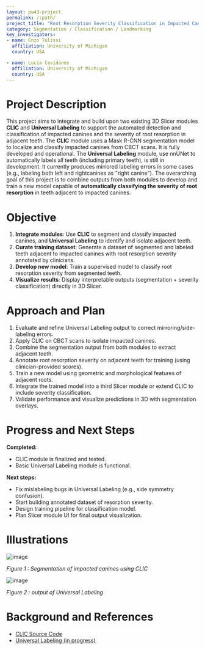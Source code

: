 ```yaml
---
layout: pw43-project
permalink: /:path/
project_title: "Root Resorption Severity Classification in Impacted Canine Cases Using CLIC and Universal Tooth Labeling"
category: Segmentation / Classification / Landmarking
key_investigators:
- name: Enzo Tulissi
  affiliation: University of Michigan
  country: USA

- name: Lucia Cevidanes
  affiliation: University of Michigan
  country: USA
---
```


# Project Description

This project aims to integrate and build upon two existing 3D Slicer modules **CLIC** and **Universal Labeling** to support the automated detection and classification of impacted canines and the severity of root resorption in adjacent teeth.
The **CLIC** module uses a Mask R-CNN segmentation model to localize and classify impacted canines from CBCT scans. It is fully developed and operational.
The **Universal Labeling** module, use nnUNet to automatically labels all teeth (including primary teeth), is still in development. It currently produces mirrored labeling errors in some cases (e.g., labeling both left and rightcanines as "right canine").
The overarching goal of this project is to combine outputs from both modules to develop and train a new model capable of **automatically classifying the severity of root resorption** in teeth adjacent to impacted canines.

# Objective

1. **Integrate modules**: Use **CLIC** to segment and classify impacted canines, and **Universal Labeling** to identify and isolate adjacent teeth.
2. **Curate training dataset**: Generate a dataset of segmented and labeled teeth adjacent to impacted canines with root resorption severity annotated by clinicians.
3. **Develop new model**: Train a supervised model to classify root resorption severity from segmented teeth.
4. **Visualize results**: Display interpretable outputs (segmentation + severity classification) directly in 3D Slicer.

# Approach and Plan

1. Evaluate and refine Universal Labeling output to correct mirroring/side-labeling errors.
2. Apply CLIC on CBCT scans to isolate impacted canines.
3. Combine the segmentation output from both modules to extract adjacent teeth.
4. Annotate root resorption severity on adjacent teeth for training (using clinician-provided scores).
5. Train a new model using geometric and morphological features of adjacent roots.
6. Integrate the trained model into a third Slicer module or extend CLIC to include severity classification.
7. Validate performance and visualize predictions in 3D with segmentation overlays.

# Progress and Next Steps

**Completed:**
- CLIC module is finalized and tested.
- Basic Universal Labeling module is functional.

**Next steps:**
- Fix mislabeling bugs in Universal Labeling (e.g., side symmetry confusion).
- Start building annotated dataset of resorption severity.
- Design training pipeline for classification model.
- Plan Slicer module UI for final output visualization.

# Illustrations
![image](https://github.com/user-attachments/assets/28abe255-b5ab-427e-9ef9-d2210e95dca0)


*Figure 1 : Segmentation of impacted canines using CLIC*

![image](https://github.com/user-attachments/assets/8b28c37e-53e0-4799-a18e-a7ec3777b6f2)

*Figure 2 : output of Universal Labeling*

# Background and References

- [CLIC Source Code](https://github.com/DCBIA-OrthoLab/SlicerAutomatedDentalTools/tree/main/CLIC)
- [Universal Labeling (in progress)](https://github.com/DCBIA-OrthoLab/SlicerAutomatedDentalTools/tree/main/CLIC/BATCHDENTALSEG)


